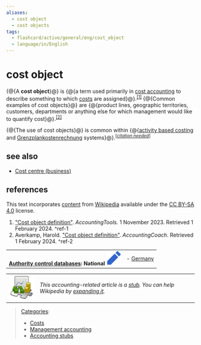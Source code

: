 ```yaml
---
aliases:
  - cost object
  - cost objects
tags:
  - flashcard/active/general/eng/cost_object
  - language/in/English
---
```


# cost object

<!-- | ![](../../archives/Wikimedia%20Commons/Ambox%20important.svg) | This article __possibly contains [original research](https://en.wikipedia.org/wiki/Wikipedia:No%20original%20research)__. Please [improve it](https://en.wikipedia.org/w/index.php?title=Cost_object&action=edit) by [verifying](https://en.wikipedia.org/wiki/Wikipedia:Verifiability) the claims made and adding [inline citations](https://en.wikipedia.org/wiki/Wikipedia:Citing%20sources#Inline%20citations). Statements consisting only of original research should be removed. _\(January 2008\)__\([Learn how and when to remove this message](https://en.wikipedia.org/wiki/Help:Maintenance%20template%20removal)\)_ | -->

{@{A __cost object__}@} is {@{a term used primarily in [cost accounting](cost%20accounting.md) to describe something to which [costs](accounting%20cost.md) are assigned}@}.<sup>[\[1\]](#^ref-1)</sup> {@{Common examples of cost objects}@} are {@{product lines, geographic territories, customers, departments or anything else for which management would like to quantify cost}@}.<sup>[\[2\]](#^ref-2)</sup> <!--SR:!2025-04-26,63,310!2025-04-26,63,310!2025-04-20,58,310!2025-04-07,47,290-->

{@{The use of cost objects}@} is common within {@{[activity based costing](activity%20based%20costing.md) and [Grenzplankostenrechnung](Grenzplankostenrechnung.md) systems}@}.<sup>\[_[citation needed](https://en.wikipedia.org/wiki/Wikipedia:Citation%20needed)_\]</sup> <!--SR:!2025-02-23,16,290!2025-04-01,43,290-->

## see also

- [Cost centre \(business\)](cost%20centre%20(business).md)

## references

This text incorporates [content](https://en.wikipedia.org/wiki/cost_object) from [Wikipedia](Wikipedia.md) available under the [CC BY-SA 4.0](https://creativecommons.org/licenses/by-sa/4.0/) license.

1. ["Cost object definition"](https://www.accountingtools.com/articles/what-is-a-cost-object.html). _AccountingTools_. 1 November 2023. Retrieved 1 February 2024. <a id="^ref-1"></a>^ref-1
2. <a id="CITEREFAverkamp"></a> Averkamp, Harold. ["Cost object definition"](https://www.accountingcoach.com/terms/C/cost-object). _AccountingCoach_. Retrieved 1 February 2024. <a id="^ref-2"></a>^ref-2

|                                                                                                                                                                                                                                                                   |                                              |
| -----------------------------------------------------------------------------------------------------------------------------------------------------------------------------------------------------------------------------------------------------------------:| -------------------------------------------- |
| __[Authority control databases](https://en.wikipedia.org/wiki/Help:Authority%20control): National [![Edit this at Wikidata](../../archives/Wikimedia%20Commons/OOjs%20UI%20icon%20edit-ltr-progressive.svg)](https://www.wikidata.org/wiki/Q935215#identifiers)__ | - [Germany](https://d-nb.info/gnd/4481438-0) |

|                                                                             |                                                                                                                                                                                                            |
| --------------------------------------------------------------------------- | ---------------------------------------------------------------------------------------------------------------------------------------------------------------------------------------------------------- |
| ![Stub icon](../../archives/Wikimedia%20Commons/Accountancy%20template.svg) | _This accounting-related article is a [stub](https://en.wikipedia.org/wiki/Wikipedia:Stub). You can help Wikipedia by [expanding it](https://en.wikipedia.org/w/index.php?title=Cost_object&action=edit)._ |

> [Categories](https://en.wikipedia.org/wiki/Help:Category):
>
> - [Costs](https://en.wikipedia.org/wiki/Category:Costs)
> - [Management accounting](https://en.wikipedia.org/wiki/Category:Management%20accounting)
> - [Accounting stubs](https://en.wikipedia.org/wiki/Category:Accounting%20stubs)
